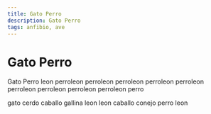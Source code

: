 ```yaml
---
title: Gato Perro
description: Gato Perro
tags: anfibio, ave
---
```


# Gato Perro

Gato Perro leon perroleon perroleon perroleon perroleon perroleon perroleon perroleon perroleon perroleon perro

gato cerdo caballo gallina leon leon caballo conejo perro leon